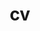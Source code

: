 ---
layout: cv
permalink: /cv/
title: cv
nav: true
nav_order: 5
cv_pdf: cv_jeongminlee_241212.pdf # you can also use external links here
---